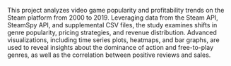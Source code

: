 This project analyzes video game popularity and profitability trends on the Steam platform from 2000 to 2019. Leveraging data from the Steam API, SteamSpy API, and supplemental CSV files, the study examines shifts in genre popularity, pricing strategies, and revenue distribution. Advanced visualizations, including time series plots, heatmaps, and bar graphs, are used to reveal insights about the dominance of action and free-to-play genres, as well as the correlation between positive reviews and sales.
